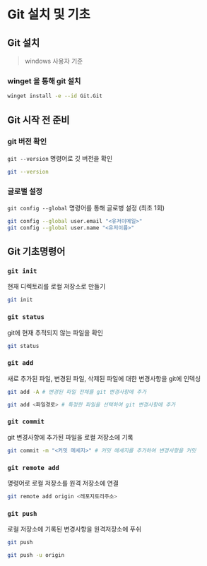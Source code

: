 # Git 설치 및 기초

## Git 설치

> windows 사용자 기준

### winget 을 통해 git 설치

```bash
winget install -e --id Git.Git
```

## Git 시작 전 준비

### git 버전 확인

`git --version` 명령어로 깃 버전을 확인

```bash
git --version
```

### 글로벌 설정

`git config --global` 명령어를 통해 글로벙 설정 (최초 1회)

```bash
git config --global user.email "<유저이메일>"
git config --global user.name "<유저이름>"
```

## Git 기초명령어

### `git init`

현재 디렉토리를 로컬 저장소로 만들기

```bash
git init
```

### `git status`

git에 현재 추적되지 않는 파일을 확인

```bash
git status
```

### `git add`

새로 추가된 파일, 변경된 파일, 삭제된 파일에 대한 변경사항을 git에 인덱싱

```bash
git add -A # 변경된 파일 전체를 git 변경사항에 추가

git add <파일경로> # 특정한 파일을 선택하여 git 변경사항에 추가
```

### `git commit`

git 변경사항에 추가된 파일을 로컬 저장소에 기록

```bash
git commit -m "<커밋 메세지>" # 커밋 메세지를 추가하여 변경사항을 커밋
```

### `git remote add`

명령어로 로컬 저장소를 원격 저장소에 연결

```bash
git remote add origin <레포지토리주소>
```

### `git push`

로컬 저장소에 기록된 변경사항을 원격저장소에 푸쉬

```bash
git push

git push -u origin
```
